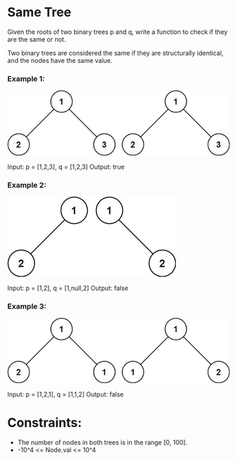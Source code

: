 # Same Tree

Given the roots of two binary trees p and q, write a function to check if they are the same or not.

Two binary trees are considered the same if they are structurally identical, and the nodes have the same value.

 

### Example 1:
![alt text](image.png)

Input: p = [1,2,3], q = [1,2,3]
Output: true

### Example 2:
![alt text](image-1.png)

Input: p = [1,2], q = [1,null,2]
Output: false

### Example 3:
![alt text](image-2.png)

Input: p = [1,2,1], q = [1,1,2]
Output: false
 

# Constraints:

* The number of nodes in both trees is in the range [0, 100].
* -10^4 <= Node.val <= 10^4
